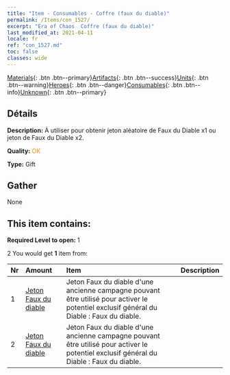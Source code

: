 ```yaml
---
title: "Item - Consumables - Coffre (faux du diable)"
permalink: /Items/con_1527/
excerpt: "Era of Chaos  Coffre (faux du diable)"
last_modified_at: 2021-04-11
locale: fr
ref: "con_1527.md"
toc: false
classes: wide
---
```

 [Materials](/fr/Items/){: .btn .btn--primary}[Artifacts](/fr/Items/Artifacts/){: .btn .btn--success}[Units](/fr/Items/Units/){: .btn .btn--warning}[Heroes](/fr/Items/Heroes/){: .btn .btn--danger}[Consumables](/fr/Items/Consumables/){: .btn .btn--info}[Unknown](/fr/Items/Unknown/){: .btn .btn--primary}

## Détails
 **Description:** À utiliser pour obtenir jeton aléatoire de Faux du Diable x1 ou jeton de Faux du Diable x2.

 **Quality:** <span style="color: #FF8C00">OK</span>

 **Type:** Gift

## Gather

  None

## This item contains:

 **Required Level to open:** 1

 2 You would get **1** item  from:

  | Nr | Amount |     Item    | Description |
  |:---|:-------|:------------|:-----------:|
  | 1 | [Jeton Faux du diable](/fr/Items/con_984/) | Jeton Faux du diable d'une ancienne campagne pouvant être utilisé pour activer le potentiel exclusif général du Diable : Faux du diable. | 
  | 2 | [Jeton Faux du diable](/fr/Items/con_984/) | Jeton Faux du diable d'une ancienne campagne pouvant être utilisé pour activer le potentiel exclusif général du Diable : Faux du diable. | 
